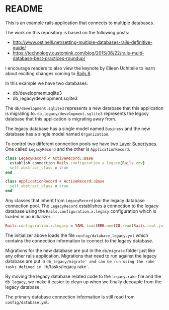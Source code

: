 # README

This is an example rails application that connects to multiple
databases.


The work on this repository is based on the following posts:

* http://www.ostinelli.net/setting-multiple-databases-rails-definitive-guide/
* https://technology.customink.com/blog/2015/06/22/rails-multi-database-best-practices-roundup/

I encourage readers to also view the keynote by Eileen Uchitelle to
learn about exciting changes coming to [Rails 6](http://confreaks.tv/videos/railsconf2018-keynote-the-future-of-rails-6-scalable-by-default).

In this example we have two databases:

* db/development.sqlite3
* db_legacy/development.sqlite3

The `db/development.sqlite3` represents a new database that this
application is migrating to. `db_legacy/development.sqlite3` represents
the legacy database that this application is migrating away from.

The legacy database has a single model named `Business` and the new
database has a single model named `Organization`.

To control two different connection pools we have two [Layer
Supertypes](https://martinfowler.com/eaaCatalog/layerSupertype.html).
One called `LegacyRecord` and the other is `ApplicationRecord`.

```ruby
class LegacyRecord < ActiveRecord::Base
  establish_connection Rails.configuration.x.legacy[Rails.env]
  self.abstract_class = true
end

class ApplicationRecord < ActiveRecord::Base
  self.abstract_class = true
end
```

Any classes that inherit from `LegacyRecord` join the legacy database
connection pool. The `LegacyRecord` establishes a connection to the
legacy database using the `Rails.configuration.x.legacy` configuration
which is loaded in an initializer.


```ruby
Rails.configuration.x.legacy = YAML.load(ERB.new(IO.read(Rails.root.join("config","database_legacy.yml"))).result)
```

The initializer above loads the file `config/database_legacy.yml` which
contains the connection information to connect to the legacy database.


Migrations for the new database are put in the `db/migrate` folder just
like any other rails application. Migrations that need to run against
the legacy database are put in `db_legacy/migrate' and can be run using
the rake tasks defined in `lib/tasks/legacy.rake`.

By moving the legacy database related code to the `legacy.rake` file and
the `db_legacy`, we make it easier to clean up when we finally decouple
from the legacy database.

The primary database connection information is still read from
`config/database.yml`.
